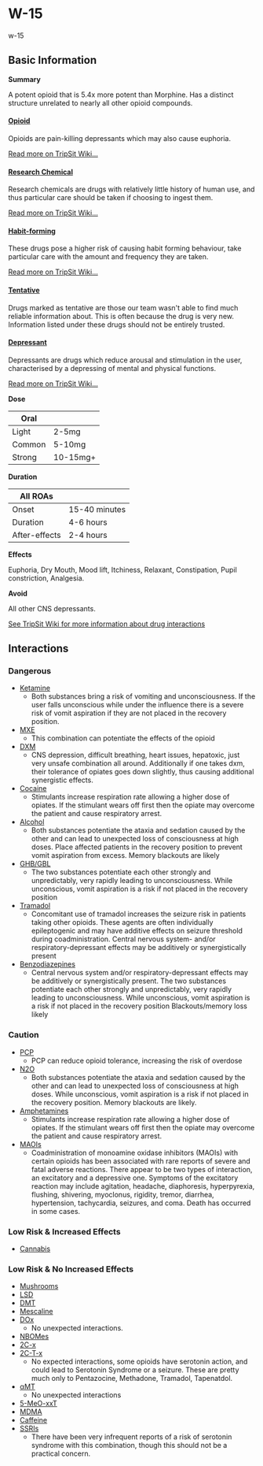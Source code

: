 # W-15

w-15

## Basic Information

**Summary**

A potent opioid that is 5.4x more potent than Morphine. Has a distinct structure unrelated to nearly all other opioid compounds.

#### [Opioid](/category/opioid)

Opioids are pain-killing depressants which may also cause euphoria.

[Read more on TripSit Wiki...](#{category.wiki})

#### [Research Chemical](/category/research-chemical)

Research chemicals are drugs with relatively little history of human use, and thus particular care should be taken if choosing to ingest them.

[Read more on TripSit Wiki...](#{category.wiki})

#### [Habit-forming](/category/habit-forming)

These drugs pose a higher risk of causing habit forming behaviour, take particular care with the amount and frequency they are taken.

[Read more on TripSit Wiki...](#{category.wiki})

#### [Tentative](/category/tentative)

Drugs marked as tentative are those our team wasn't able to find much reliable information about. This is often because the drug is very new. Information listed under these drugs should not be entirely trusted.

#### [Depressant](/category/depressant)

Depressants are drugs which reduce arousal and stimulation in the user, characterised by a depressing of mental and physical functions.

[Read more on TripSit Wiki...](#{category.wiki})

**Dose**

| Oral   |          |
| ------ | -------- |
| Light  | 2-5mg    |
| Common | 5-10mg   |
| Strong | 10-15mg+ |

**Duration**

| All ROAs      |               |
| ------------- | ------------- |
| Onset         | 15-40 minutes |
| Duration      | 4-6 hours     |
| After-effects | 2-4 hours     |

**Effects**

Euphoria, Dry Mouth, Mood lift, Itchiness, Relaxant, Constipation, Pupil constriction, Analgesia.

**Avoid**

All other CNS depressants.

[See TripSit Wiki for more information about drug interactions](http://combo.tripsit.me/)

## Interactions

### Dangerous

* [Ketamine](/ketamine)  
   * Both substances bring a risk of vomiting and unconsciousness. If the user falls unconscious while under the influence there is a severe risk of vomit aspiration if they are not placed in the recovery position.
* [MXE](/mxe)  
   * This combination can potentiate the effects of the opioid
* [DXM](/dxm)  
   * CNS depression, difficult breathing, heart issues, hepatoxic, just very unsafe combination all around. Additionally if one takes dxm, their tolerance of opiates goes down slightly, thus causing additional synergistic effects.
* [Cocaine](/cocaine)  
   * Stimulants increase respiration rate allowing a higher dose of opiates. If the stimulant wears off first then the opiate may overcome the patient and cause respiratory arrest.
* [Alcohol](/alcohol)  
   * Both substances potentiate the ataxia and sedation caused by the other and can lead to unexpected loss of consciousness at high doses. Place affected patients in the recovery position to prevent vomit aspiration from excess. Memory blackouts are likely
* [GHB/GBL](https://wiki.tripsit.me/wiki/GHB)  
   * The two substances potentiate each other strongly and unpredictably, very rapidly leading to unconsciousness. While unconscious, vomit aspiration is a risk if not placed in the recovery position
* [Tramadol](/tramadol)  
   * Concomitant use of tramadol increases the seizure risk in patients taking other opioids. These agents are often individually epileptogenic and may have additive effects on seizure threshold during coadministration. Central nervous system- and/or respiratory-depressant effects may be additively or synergistically present
* [Benzodiazepines](https://wiki.tripsit.me/wiki/Benzodiazepines)  
   * Central nervous system and/or respiratory-depressant effects may be additively or synergistically present. The two substances potentiate each other strongly and unpredictably, very rapidly leading to unconsciousness. While unconscious, vomit aspiration is a risk if not placed in the recovery position Blackouts/memory loss likely

### Caution

* [PCP](/pcp)  
   * PCP can reduce opioid tolerance, increasing the risk of overdose
* [N2O](/nitrous)  
   * Both substances potentiate the ataxia and sedation caused by the other and can lead to unexpected loss of consciousness at high doses. While unconscious, vomit aspiration is a risk if not placed in the recovery position. Memory blackouts are likely.
* [Amphetamines](https://wiki.tripsit.me/wiki/Amphetamine)  
   * Stimulants increase respiration rate allowing a higher dose of opiates. If the stimulant wears off first then the opiate may overcome the patient and cause respiratory arrest.
* [MAOIs](https://wiki.tripsit.me/wiki/Antidepressants#MAOIs)  
   * Coadministration of monoamine oxidase inhibitors (MAOIs) with certain opioids has been associated with rare reports of severe and fatal adverse reactions. There appear to be two types of interaction, an excitatory and a depressive one. Symptoms of the excitatory reaction may include agitation, headache, diaphoresis, hyperpyrexia, flushing, shivering, myoclonus, rigidity, tremor, diarrhea, hypertension, tachycardia, seizures, and coma. Death has occurred in some cases.

### Low Risk & Increased Effects

* [Cannabis](/cannabis)

### Low Risk & No Increased Effects

* [Mushrooms](/mushrooms)
* [LSD](/lsd)
* [DMT](/dmt)
* [Mescaline](/mescaline)
* [DOx](https://wiki.tripsit.me/wiki/DOx)  
   * No unexpected interactions.
* [NBOMes](https://wiki.tripsit.me/wiki/NBOMes)
* [2C-x](https://wiki.tripsit.me/wiki/2C-X)
* [2C-T-x](https://wiki.tripsit.me/wiki/2C-X)  
   * No expected interactions, some opioids have serotonin action, and could lead to Serotonin Syndrome or a seizure. These are pretty much only to Pentazocine, Methadone, Tramadol, Tapenatdol.
* [αMT](/amt)  
   * No unexpected interactions
* [5-MeO-xxT](https://wiki.tripsit.me/wiki/5-MeO-DMT)
* [MDMA](/mdma)
* [Caffeine](/caffeine)
* [SSRIs](https://wiki.tripsit.me/wiki/Antidepressants#SSRIs)  
   * There have been very infrequent reports of a risk of serotonin syndrome with this combination, though this should not be a practical concern.